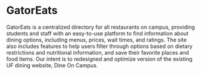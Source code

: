 # GatorEats

GatorEats is a centralized directory for all restaurants on campus, providing students and staff with an easy-to-use platform to find information about dining options, including menus, prices, wait times, and ratings. The site also includes features to help users filter through options based on dietary restrictions and nutritional information, and save their favorite places and food items. Our intent is to redesigned and optimize version of the existing UF dining website, Dine On Campus.
